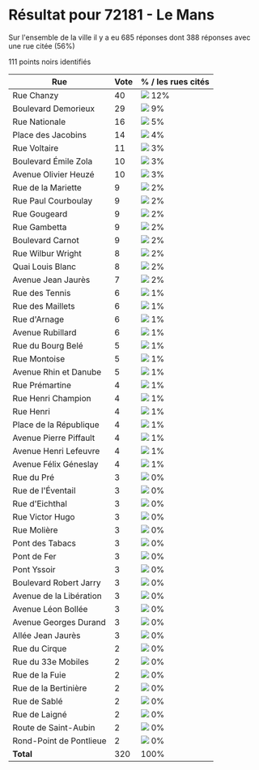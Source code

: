 # Résultat pour 72181 - Le Mans

Sur l'ensemble de la ville il y a eu 685 réponses dont 388 réponses avec une rue citée (56%)

111 points noirs identifiés

| Rue | Vote | % / les rues cités|
|-----|------|-------------------|
| Rue Chanzy | 40 | <img src="../../img/bar_12.gif" />&nbsp;12%|
| Boulevard Demorieux | 29 | <img src="../../img/bar_9.gif" />&nbsp;9%|
| Rue Nationale | 16 | <img src="../../img/bar_5.gif" />&nbsp;5%|
| Place des Jacobins | 14 | <img src="../../img/bar_4.gif" />&nbsp;4%|
| Rue Voltaire | 11 | <img src="../../img/bar_3.gif" />&nbsp;3%|
| Boulevard Émile Zola | 10 | <img src="../../img/bar_3.gif" />&nbsp;3%|
| Avenue Olivier Heuzé | 10 | <img src="../../img/bar_3.gif" />&nbsp;3%|
| Rue de la Mariette | 9 | <img src="../../img/bar_2.gif" />&nbsp;2%|
| Rue Paul Courboulay | 9 | <img src="../../img/bar_2.gif" />&nbsp;2%|
| Rue Gougeard | 9 | <img src="../../img/bar_2.gif" />&nbsp;2%|
| Rue Gambetta | 9 | <img src="../../img/bar_2.gif" />&nbsp;2%|
| Boulevard Carnot | 9 | <img src="../../img/bar_2.gif" />&nbsp;2%|
| Rue Wilbur Wright | 8 | <img src="../../img/bar_2.gif" />&nbsp;2%|
| Quai Louis Blanc | 8 | <img src="../../img/bar_2.gif" />&nbsp;2%|
| Avenue Jean Jaurès | 7 | <img src="../../img/bar_2.gif" />&nbsp;2%|
| Rue des Tennis | 6 | <img src="../../img/bar_1.gif" />&nbsp;1%|
| Rue des Maillets | 6 | <img src="../../img/bar_1.gif" />&nbsp;1%|
| Rue d'Arnage | 6 | <img src="../../img/bar_1.gif" />&nbsp;1%|
| Avenue Rubillard | 6 | <img src="../../img/bar_1.gif" />&nbsp;1%|
| Rue du Bourg Belé | 5 | <img src="../../img/bar_1.gif" />&nbsp;1%|
| Rue Montoise | 5 | <img src="../../img/bar_1.gif" />&nbsp;1%|
| Avenue Rhin et Danube | 5 | <img src="../../img/bar_1.gif" />&nbsp;1%|
| Rue Prémartine | 4 | <img src="../../img/bar_1.gif" />&nbsp;1%|
| Rue Henri Champion | 4 | <img src="../../img/bar_1.gif" />&nbsp;1%|
| Rue Henri | 4 | <img src="../../img/bar_1.gif" />&nbsp;1%|
| Place de la République | 4 | <img src="../../img/bar_1.gif" />&nbsp;1%|
| Avenue Pierre Piffault | 4 | <img src="../../img/bar_1.gif" />&nbsp;1%|
| Avenue Henri Lefeuvre | 4 | <img src="../../img/bar_1.gif" />&nbsp;1%|
| Avenue Félix Géneslay | 4 | <img src="../../img/bar_1.gif" />&nbsp;1%|
| Rue du Pré | 3 | <img src="../../img/bar_0.gif" />&nbsp;0%|
| Rue de l'Éventail | 3 | <img src="../../img/bar_0.gif" />&nbsp;0%|
| Rue d'Eichthal | 3 | <img src="../../img/bar_0.gif" />&nbsp;0%|
| Rue Victor Hugo | 3 | <img src="../../img/bar_0.gif" />&nbsp;0%|
| Rue Molière | 3 | <img src="../../img/bar_0.gif" />&nbsp;0%|
| Pont des Tabacs | 3 | <img src="../../img/bar_0.gif" />&nbsp;0%|
| Pont de Fer | 3 | <img src="../../img/bar_0.gif" />&nbsp;0%|
| Pont Yssoir | 3 | <img src="../../img/bar_0.gif" />&nbsp;0%|
| Boulevard Robert Jarry | 3 | <img src="../../img/bar_0.gif" />&nbsp;0%|
| Avenue de la Libération | 3 | <img src="../../img/bar_0.gif" />&nbsp;0%|
| Avenue Léon Bollée | 3 | <img src="../../img/bar_0.gif" />&nbsp;0%|
| Avenue Georges Durand | 3 | <img src="../../img/bar_0.gif" />&nbsp;0%|
| Allée Jean Jaurès | 3 | <img src="../../img/bar_0.gif" />&nbsp;0%|
| Rue du Cirque | 2 | <img src="../../img/bar_0.gif" />&nbsp;0%|
| Rue du 33e Mobiles | 2 | <img src="../../img/bar_0.gif" />&nbsp;0%|
| Rue de la Fuie | 2 | <img src="../../img/bar_0.gif" />&nbsp;0%|
| Rue de la Bertinière | 2 | <img src="../../img/bar_0.gif" />&nbsp;0%|
| Rue de Sablé | 2 | <img src="../../img/bar_0.gif" />&nbsp;0%|
| Rue de Laigné | 2 | <img src="../../img/bar_0.gif" />&nbsp;0%|
| Route de Saint-Aubin | 2 | <img src="../../img/bar_0.gif" />&nbsp;0%|
| Rond-Point de Pontlieue | 2 | <img src="../../img/bar_0.gif" />&nbsp;0%|
| **Total** | 320 | 100%|
